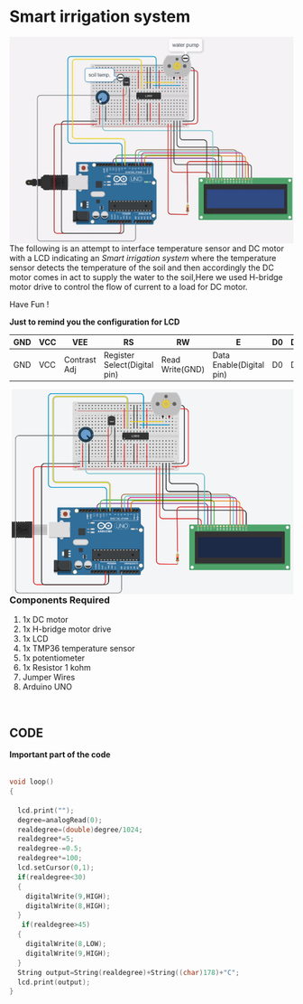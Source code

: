 
<h1>Smart irrigation system</h1>

<div>
    <img width=600 align=right src="https://github.com/Electroversity/Electroverse/blob/main/Intermediate%202/08-Smart%20irrigation%20system/water%20system.gif">
    <p>The following is an attempt to interface temperature sensor and DC motor with a LCD indicating an <i>Smart irrigation system</i> where the temperature sensor detects the temperature of the soil and then accordingly the DC motor comes in act to supply the water to the soil,Here we used H-bridge motor drive  to control the flow of current to a load for DC motor.<br>
  
   Have Fun !
  
  
  
  </p>
    
  
  
  
  
  
  <b>Just to remind you the configuration for LCD</b>
   
| GND | VCC | VEE | RS | RW | E | D0 | D1 | D2 | D3 | D4 | D5 | D6 | D7 | LED+ | LED- | 
| --- | --- | --- | --- | --- | --- | --- | --- | --- | --- | --- | --- | --- | --- | --- | --- | 
| GND | VCC | Contrast Adj | Register Select(Digital pin) | Read Write(GND) | Data Enable(Digital pin) | D0 | D1 | D2 | D3 | D4(Digital Pin) | D5(Digital Pin) | D6(Digital Pin) | D7(Digital Pin) | LED+ | LED-(Use a Resistor) | 
    
  <img width=500 align=right src="https://github.com/Electroversity/Electroverse/blob/main/Intermediate%202/08-Smart%20irrigation%20system/connections.png">  
  <h3>Components Required</h3>
  <ol>
    <li>1x DC motor</li>
    <li>1x H-bridge motor drive</li>
    <li>1x LCD</li>
    <li>1x TMP36 temperature sensor</li>
    <li>1x potentiometer</li>
    <li>1x Resistor 1 kohm</li>
    <li>Jumper Wires</li>
    <li>Arduino UNO</li>
  </ol>
    
</div><br>
  
<h2>CODE</h2>

<b>Important part of the code</b>

```C++

void loop()
{

  lcd.print("");
  degree=analogRead(0);
  realdegree=(double)degree/1024;
  realdegree*=5;
  realdegree-=0.5;
  realdegree*=100;
  lcd.setCursor(0,1);
  if(realdegree<30)
  {
    digitalWrite(9,HIGH);
    digitalWrite(8,HIGH);
  }
   if(realdegree>45)
  {
    digitalWrite(8,LOW);
    digitalWrite(9,HIGH);
  }
  String output=String(realdegree)+String((char)178)+"C";
  lcd.print(output);
}

```

